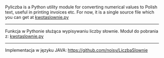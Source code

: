 Pyliczba is a Python utility module for converting numerical values to Polish text, useful in printing invoices etc. For now, it is a single source file which you can get at [kwotaslownie.py](https://github.com/dowgird/pyliczba/raw/master/kwotaslownie.py)  
- - -

Funkcja w Pythonie służąca wypisywaniu liczby słownie. Moduł do pobrania z: [kwotaslownie.py](https://github.com/dowgird/pyliczba/raw/master/kwotaslownie.py)

- - -
Implementacja w języku JAVA: https://github.com/noisy/LiczbaSlownie
